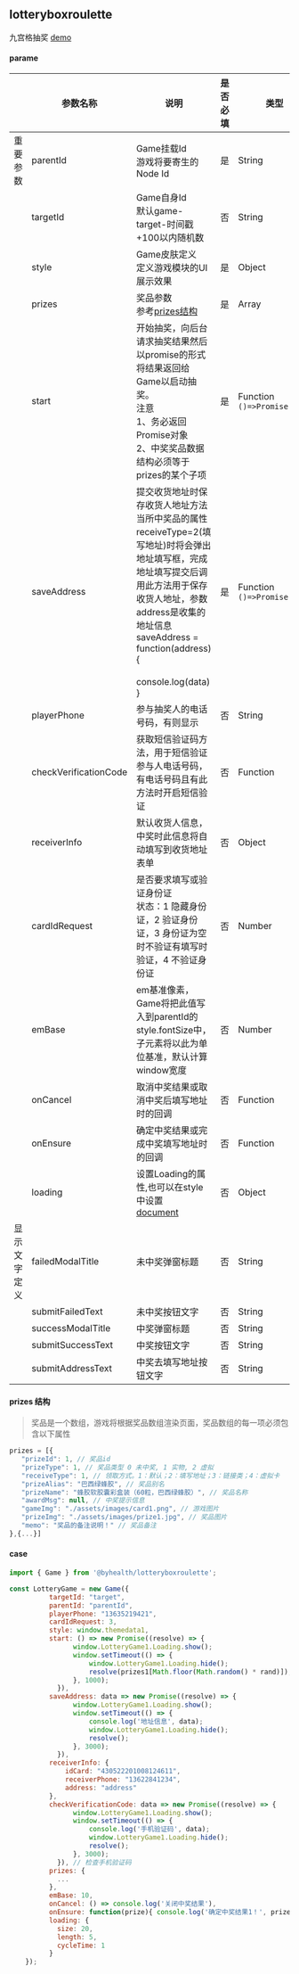 ## lotteryboxroulette

九宫格抽奖 
[demo](https://by-healthfed.github.io/venom-lotteryboxroulette/dist)

#### parame

|              | 参数名称              | 说明                                                         | 是否必填 | 类型                                 |
| ------------ | --------------------- | ------------------------------------------------------------ | -------- | ------------------------------------ |
| 重要参数     | parentId              | Game挂载Id<br />游戏将要寄生的Node Id                        | 是       | String                               |
|              | targetId              | Game自身Id<br />默认game-target-时间戳+100以内随机数         | 否       | String                               |
|              | style                 | Game皮肤定义<br />定义游戏模块的UI展示效果                   | 是       | Object                               |
|              | prizes                | 奖品参数<br />参考[prizes结构](#prizes)                      | 是       | Array                                |
|              | start                 | 开始抽奖，向后台请求抽奖结果然后以promise的形式将结果返回给Game以启动抽奖。<br />注意<br />1、务必返回Promise对象<br />2、中奖奖品数据结构必须等于prizes的某个子项 | 是       | Function<br />```()=>Promise(...)``` |
|              | saveAddress           | 提交收货地址时保存收货人地址方法<br />当所中奖品的属性receiveType=2(填写地址)时将会弹出地址填写框，完成地址填写提交后调用此方法用于保存收货人地址，参数address是收集的地址信息<br />saveAddress = function(address){<br /><br />    console.log(data)<br />} | 是       | Function<br />```()=>Promise(...)``` |
|              | playerPhone           | 参与抽奖人的电话号码，有则显示                               | 否       | String                               |
|              | checkVerificationCode | 获取短信验证码方法，用于短信验证参与人电话号码，有电话号码且有此方法时开启短信验证 | 否       | Function                             |
|              | receiverInfo          | 默认收货人信息，中奖时此信息将自动填写到收货地址表单         | 否       | Object                               |
|              | cardIdRequest         | 是否要求填写或验证身份证<br />状态：1 隐藏身份证，2 验证身份证，3 身份证为空时不验证有填写时验证，4 不验证身份证 | 否       | Number                               |
|              | emBase                | em基准像素，Game将把此值写入到parentId的style.fontSize中，子元素将以此为单位基准，默认计算window宽度 | 否       | Number                               |
|              | onCancel              | 取消中奖结果或取消中奖后填写地址时的回调                     | 否       | Function                             |
|              | onEnsure              | 确定中奖结果或完成中奖填写地址时的回调                       | 否       | Function                             |
|              | loading               | 设置Loading的属性,也可以在style中设置<br />[document](<http://www.eightfeet.cn/Loading/>) | 否       | Object                               |
| 显示文字定义 | failedModalTitle      | 未中奖弹窗标题                                               | 否       | String                               |
|              | submitFailedText      | 未中奖按钮文字                                               | 否       | String                               |
|              | successModalTitle     | 中奖弹窗标题                                                 | 否       | String                               |
|              | submitSuccessText     | 中奖按钮文字                                                 | 否       | String                               |
|              | submitAddressText     | 中奖去填写地址按钮文字                                       | 否       | String                               |



#### <span id="prizes">prizes 结构</span>

> 奖品是一个数组，游戏将根据奖品数组渲染页面，奖品数组的每一项必须包含以下属性

 ```javascript
prizes = [{
	"prizeId": 1, // 奖品id
	"prizeType": 1, // 奖品类型 0 未中奖, 1 实物, 2 虚拟
	"receiveType": 1, // 领取方式。1：默认；2：填写地址；3：链接类；4：虚拟卡
	"prizeAlias": "巴西绿蜂胶", // 奖品别名
	"prizeName": "蜂胶软胶囊彩盒装（60粒，巴西绿蜂胶）", // 奖品名称
	"awardMsg": null, // 中奖提示信息
	"gameImg": "./assets/images/card1.png", // 游戏图片
	"prizeImg": "./assets/images/prize1.jpg", // 奖品图片
	"memo": "奖品的备注说明！" // 奖品备注
},{...}]
 ```



#### case

```javascript
import { Game } from '@byhealth/lotteryboxroulette';

const LotteryGame = new Game({
          targetId: "target",
          parentId: "parentId",
          playerPhone: "13635219421",
          cardIdRequest: 3, 
          style: window.themedata1,
          start: () => new Promise((resolve) => {
                window.LotteryGame1.Loading.show();
                window.setTimeout(() => {
                	window.LotteryGame1.Loading.hide();
                	resolve(prizes1[Math.floor(Math.random() * rand)]);
                }, 1000);
            }),
          saveAddress: data => new Promise((resolve) => {
                window.LotteryGame1.Loading.show();
                window.setTimeout(() => {
                    console.log('地址信息', data);
                	window.LotteryGame1.Loading.hide();
                	resolve();
                }, 3000);
            }),
          receiverInfo: {
              idCard: "430522201008124611",
              receiverPhone: "13622841234",
              address: "address"
          },
          checkVerificationCode: data => new Promise((resolve) => {
                window.LotteryGame1.Loading.show();
                window.setTimeout(() => {
                    console.log('手机验证码', data);
                	window.LotteryGame1.Loading.hide();
                	resolve();
                }, 3000);
            }), // 检查手机验证码
          prizes: {
			...
          },
          emBase: 10,
          onCancel: () => console.log('关闭中奖结果'),
          onEnsure: function(prize){ console.log('确定中奖结果1！', prize); },
          loading: {
            size: 20,
            length: 5,
            cycleTime: 1
          }
    });
    
```
